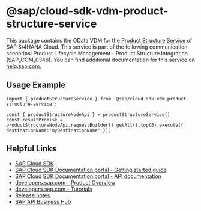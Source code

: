 # @sap/cloud-sdk-vdm-product-structure-service

This package contains the OData VDM for the [Product Structure Service](https://api.sap.com/api/API_PRODUCT_STRUCTURE_SRV) of SAP S/4HANA Cloud.
This service is part of the following communication scenarios: Product Lifecycle Management - Product Structure Integration (SAP_COM_0346).
You can find additional documentation for this service on [help.sap.com](https://help.sap.com:00443/http.svc/ahp2/SAP_S4HANA_CLOUD/latest/EN/10/398dac8fd1480185cdf55ab2a85fc1/frameset.htm).

## Usage Example
```
import { productStructureService } from '@sap/cloud-sdk-vdm-product-structure-service';

const { productStructureNodeApi } = productStructureService()
const resultPromise = productStructureNodeApi.requestBuilder().getAll().top(5).execute({ destinationName:'myDestinationName' });

```

## Helpful Links

- [SAP Cloud SDK](https://github.com/SAP/cloud-sdk-js)
- [SAP Cloud SDK Documentation portal - Getting started guide](https://sap.github.io/cloud-sdk/docs/js/getting-started)
- [SAP Cloud SDK Documentation portal - API documentation](https://sap.github.io/cloud-sdk/docs/js/api)
- [developers.sap.com - Product Overview](https://developers.sap.com/topics/cloud-sdk.html)
- [developers.sap.com - Tutorials](https://developers.sap.com/tutorial-navigator.html?tag=software-product:technology-platform/sap-cloud-sdk&tag=tutorial:type/tutorial&tag=programming-tool:javascript)
- [Release notes](https://help.sap.com/doc/2324e9c3b28748a4ae2ad08166d77675/1.0/en-US/js-index.html)
- [SAP API Business Hub](https://api.sap.com/)
